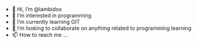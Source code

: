 - 👋 Hi, I’m @lambidos
- 👀 I’m interested in programming
- 🌱 I’m currently learning GIT
- 💞️ I’m looking to collaborate on anything related to programming learning
- 📫 How to reach me ...

<!---
lambidos/lambidos is a ✨ special ✨ repository because its `README.md` (this file) appears on your GitHub profile.
You can click the Preview link to take a look at your changes.
--->
